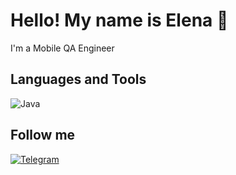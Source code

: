 # Hello! My name is Elena 👋

I'm a Mobile QA Engineer

## Languages and Tools

![Java](https://img.shields.io/badge/Java-%23ED8B00.svg?style=for-the-badge&logo=java&logoColor=white)

## Follow me

[![Telegram](https://img.shields.io/badge/Telegram-%232CA5E0.svg?style=for-the-badge&logo=telegram&logoColor=white)](https://t.me/korikova_l)
